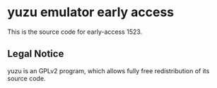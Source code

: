 yuzu emulator early access
=============

This is the source code for early-access 1523.

## Legal Notice

yuzu is an GPLv2 program, which allows fully free redistribution of its source code.